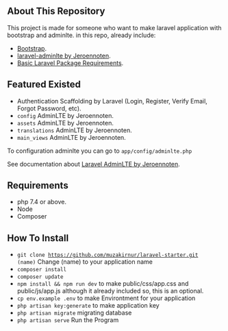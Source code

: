 ## About This Repository

This project is made for someone who want to make laravel application with bootstrap and adminlte.
in this repo, already include:

-   [Bootstrap](https://getbootstrap.com).
-   [laravel-adminlte by Jeroennoten](https://github.com/jeroennoten/Laravel-AdminLTE).
-   [Basic Laravel Package Requirements](https://laravel.com).

## Featured Existed

-   Authentication Scaffolding by Laravel (Login, Register, Verify Email, Forgot Password, etc).
-   <code>config</code> AdminLTE by Jeroennoten.
-   <code>assets</code> AdminLTE by Jeroennoten.
-   <code>translations</code> AdminLTE by Jeroennoten.
-   <code>main_views</code> AdminLTE by Jeroennoten.

To configuration adminlte you can go to <code>app/config/adminlte.php</code>

See documentation about [Laravel AdminLTE by Jeroennoten](https://github.com/jeroennoten/Laravel-AdminLTE/wiki).

## Requirements

-   php 7.4 or above.
-   Node
-   Composer

## How To Install

-   <code>git clone https://github.com/muzakirnur/laravel-starter.git (name)</code> Change (name) to your application name
-   <code>composer install</code>
-   <code>composer update</code>
-   <code>npm install && npm run dev</code> to make public/css/app.css and public/js/app.js although it already included so, this is an optional.
-   <code>cp env.example .env</code> to make Environtment for your application
-   <code>php artisan key:generate</code> to make application key
-   <code>php artisan migrate</code> migrating database
-   <code>php artisan serve</code> Run the Program
